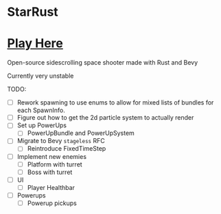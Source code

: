 # StarRust

# [Play Here](https://larsdu.github.io/StarRust/)

Open-source sidescrolling space shooter made with Rust and Bevy

Currently very unstable

TODO:

-   [ ] Rework spawning to use enums to allow for mixed lists of bundles for
        each SpawnInfo.
-   [ ] Figure out how to get the 2d particle system to actually render
-   [ ] Set up PowerUps
    -   [ ] PowerUpBundle and PowerUpSystem
-   [ ] Migrate to Bevy `stageless` RFC
    -   [ ] Reintroduce FixedTimeStep
-   [ ] Implement new enemies
    -   [ ] Platform with turret
    -   [ ] Boss with turret
-   [ ] UI
    -   [ ] Player Healthbar
-   [ ] Powerups
    -   [ ] Powerup pickups
